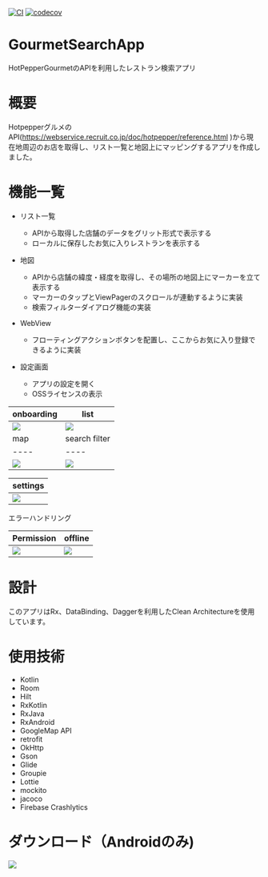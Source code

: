 [![CI](https://github.com/ike04/GourmetSearchApp/actions/workflows/ci_settings.yml/badge.svg?branch=develop)](https://github.com/ike04/GourmetSearchApp/actions/workflows/ci_settings.yml)
[![codecov](https://codecov.io/gh/ike04/GourmetSearchApp/branch/develop/graph/badge.svg?token=ZBFOQGC248)](https://codecov.io/gh/ike04/GourmetSearchApp)
# GourmetSearchApp
HotPepperGourmetのAPIを利用したレストラン検索アプリ

# 概要

HotpepperグルメのAPI(https://webservice.recruit.co.jp/doc/hotpepper/reference.html )から現在地周辺のお店を取得し、リスト一覧と地図上にマッピングするアプリを作成しました。

# 機能一覧

- リスト一覧
   - APIから取得した店舗のデータをグリット形式で表示する
   - ローカルに保存したお気に入りレストランを表示する

- 地図
   - APIから店舗の緯度・経度を取得し、その場所の地図上にマーカーを立て表示する
   - マーカーのタップとViewPagerのスクロールが連動するように実装
   - 検索フィルターダイアログ機能の実装

- WebView
   - フローティングアクションボタンを配置し、ここからお気に入り登録できるように実装

- 設定画面
   - アプリの設定を開く
   - OSSライセンスの表示
   
|onboarding|  list  | 
| ---- | ---- | 
|  <img src="https://user-images.githubusercontent.com/48178913/136657217-48525c2b-f5b3-4822-b24f-4658df061739.gif" >  | <img src="https://user-images.githubusercontent.com/48178913/147894907-31c7db5c-372a-4a8b-8bf8-a27b0685d3d2.gif">  | 
|  map  |  search filter  |
| ---- | ---- |
|  <img src="https://user-images.githubusercontent.com/48178913/133267236-a7ff233c-390d-4fc0-99ec-a3369c07d760.mp4" >  | <img src="https://user-images.githubusercontent.com/48178913/133266962-3040a686-6cfa-4181-ad64-acd4378b90c5.mp4">  |

| settings |
| ---- |
|<img src="https://user-images.githubusercontent.com/48178913/136657405-24bb0f9b-178c-46f5-959e-f37217686b26.gif">|

エラーハンドリング

|  Permission  |  offline  |
| ---- | ---- |
|  <img src="https://user-images.githubusercontent.com/48178913/147894958-edafcbb8-f869-4c9c-9e45-660280df1c6e.gif" >  | <img src="https://user-images.githubusercontent.com/48178913/147895077-745f6d29-b50b-4e75-9c40-a9a13efc30e0.gif">  |

# 設計
このアプリはRx、DataBinding、Daggerを利用したClean Architectureを使用しています。

# 使用技術
- Kotlin
- Room
- Hilt
- RxKotlin
- RxJava
- RxAndroid
- GoogleMap API
- retrofit
- OkHttp
- Gson
- Glide
- Groupie
- Lottie
- mockito
- jacoco
- Firebase Crashlytics

# ダウンロード（Androidのみ)
<img src="https://user-images.githubusercontent.com/48178913/137406829-947c0b8b-ecce-488a-830a-6cd8e2e5ab69.png">

# 
# 
